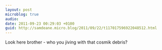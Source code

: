 ```yaml
---
layout: post
microblog: true
audio: 
date: 2011-09-23 00:29:03 +0100
guid: http://samdeane.micro.blog/2011/09/22/t117017596922048512.html
---
```

Look here brother - who you jiving with that cosmik debris?
